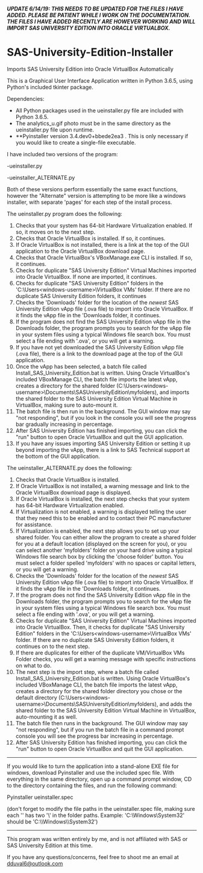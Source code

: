 ***UPDATE 6/14/19: THIS NEEDS TO BE UPDATED FOR THE FILES I HAVE ADDED. PLEASE BE PATIENT WHILE I WORK ON THE DOCUMENTATION. THE FILES I HAVE ADDED RECENTLY ARE HOWEVER WORKING AND WILL IMPORT SAS UNIVERSITY EDITION INTO ORACLE VIRTUALBOX.***


# SAS-University-Edition-Installer
Imports SAS University Edition into Oracle VirtualBox Automatically

This is a Graphical User Interface Application written in Python 3.6.5, using Python's included tkinter package.

Dependencies: 
- All Python packages used in the ueinstaller.py file are included with Python 3.6.5.
- The analytics_u.gif photo must be in the same directory as the ueinstaller.py file upon runtime.
- **Pyinstaller version 3.4.dev0+bbede2ea3 . This is only necessary if you would like to create a single-file executable.

I have included two versions of the program: 

-ueinstaller.py

-ueinstaller_ALTERNATE.py

Both of these versions perform essentially the same exact functions, however the "Alternate" version is attempting to be more like a windows installer, with separate 'pages' for each step of the install process.

The ueinstaller.py program does the following:
1. Checks that your system has 64-bit Hardware Virtualization enabled. If so, it moves on to the next step.
2. Checks that Oracle VirtualBox is installed. If so, it continues.
3. If Oracle VirtualBox is not installed, there is a link at the top of the GUI application to the Oracle VirtualBox download page.
4. Checks that Oracle VirtualBox's VBoxManage.exe CLI is installed. If so, it continues.
5. Checks for duplicate "SAS University Edition" Virtual Machines imported into Oracle VirtualBox. If none are imported, it continues.
6. Checks for duplicate "SAS University Edition" folders in the 'C:\Users\<windows-username>\VirtualBox VMs\' folder. If there are no duplicate SAS University Edition folders, it continues
7. Checks the 'Downloads' folder for the location of the *newest* SAS University Edition vApp file (.ova file) to import into Oracle VirtualBox. If it finds the vApp file in the 'Downloads folder, it continues.
8. If the program does not find the SAS University Edition vApp file in the Downloads folder, the program prompts you to search for the vApp file in your system files using a typical Windows file search box. You must select a file ending with '.ova', or you will get a warning.
9. If you have not yet downloaded the SAS University Edition vApp file (.ova file), there is a link to the download page at the top of the GUI application.
10. Once the vApp has been selected, a batch file called Install_SAS_University_Edition.bat is written. Using Oracle VirtualBox's included VBoxManage CLI, the batch file imports the latest vApp, creates a directory for the shared folder (C:\Users\<windows-username>\Documents\SASUniversityEdition\myfolders), and imports the shared folder to the SAS University Edition Virtual Machine in VirtualBox, making sure to auto-mount it.
11. The batch file is then run in the background. The GUI window may say "not responding", but if you look in the console you will see the progress bar gradually increasing in percentage.
12. After SAS University Edition has finished importing, you can click the "run" button to open Oracle VirtualBox and quit the GUI application.
13. If you have any issues importing SAS University Edition or setting it up beyond importing the vApp, there is a link to SAS Technical support at the bottom of the GUI application.

The ueinstaller_ALTERNATE.py does the following:
1. Checks that Oracle VirtualBox is installed.
2. If Oracle VirtualBox is not installed, a warning message and link to the Oracle VirtualBox download page is displayed.
3. If Oracle VirtualBox is installed, the next step checks that your system has 64-bit Hardware Virtualization enabled.
4. If Virtualization is not enabled, a warning is displayed telling the user that they need this to be enabled and to contact their PC manufacturer for assistance.
5. If Virtualization is enabled, the next step allows you to set up your shared folder. You can either allow the program to create a shared folder for you at a default location (displayed on the screen for you), or you can select another 'myfolders' folder on your hard drive using a typical Windows file search box by clicking the 'choose folder' button. You must select a folder spelled 'myfolders' with no spaces or capital letters, or you will get a warning.
6. Checks the 'Downloads' folder for the location of the *newest* SAS University Edition vApp file (.ova file) to import into Oracle VirtualBox. If it finds the vApp file in the 'Downloads folder, it continues.
7. If the program does not find the SAS University Edition vApp file in the Downloads folder, the program prompts you to search for the vApp file in your system files using a typical Windows file search box. You must select a file ending with '.ova', or you will get a warning.
8. Checks for duplicate "SAS University Edition" Virtual Machines imported into Oracle VirtualBox. Then, it checks for duplicate "SAS University Edition" folders in the 'C:\Users\<windows-username>\VirtualBox VMs\' folder. If there are no duplicate SAS University Edition folders, it continues on to the next step. 
9. If there are duplicates for either of the duplicate VM/VirtualBox VMs Folder checks, you will get a warning message with specific instructions on what to do.
10. The next step is the import step, where a batch file called Install_SAS_University_Edition.bat is written. Using Oracle VirtualBox's included VBoxManage CLI, the batch file imports the latest vApp, creates a directory for the shared folder directory you chose or the default directory (C:\Users\<windows-username>\Documents\SASUniversityEdition\myfolders), and adds the shared folder to the SAS University Edition Virtual Machine in VirtualBox, auto-mounting it as well.
11. The batch file then runs in the background. The GUI window may say "not responding", but if you run the batch file in a command prompt console you will see the progress bar increasing in percentage.
12. After SAS University Edition has finished importing, you can click the "run" button to open Oracle VirtualBox and quit the GUI application.


********************************************************************************************************************************
If you would like to turn the application into a stand-alone EXE file for windows, download Pyinstaller and use the included spec file. With everything in the same directory, open up a command prompt window, CD to the directory containing the files, and run the following command:

Pyinstaller ueinstaller.spec

(don't forget to modify the file paths in the ueinstaller.spec file, making sure each '\' has two '\\' in the folder paths. Example: 'C:\Windows\System32' should be 'C:\\\\Windows\\\\System32')
********************************************************************************************************************************

This program was written entirely by me, and is not affiliated with SAS or SAS University Edition at this time.

If you have any questions/concerns, feel free to shoot me an email at dduval6@outlook.com
